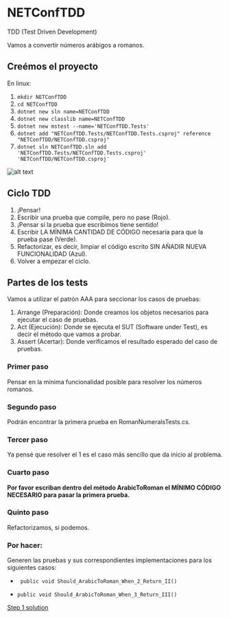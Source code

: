 # NETConfTDD

TDD (Test Driven Development)

Vamos a convertir números arábigos a romanos.

## Creémos el proyecto

En linux:

1. `mkdir NETConfTDD`
2. `cd NETConfTDD`
3. `dotnet new sln name=NETConfTDD`
4. `dotnet new classlib name=NETConfTDD`
5. `dotnet new mstest --name='NETConfTDD.Tests'`
6. `dotnet add "NETConfTDD.Tests/NETConfTDD.Tests.csproj" reference "NETConfTDD/NETConfTDD.csproj"`
7. `dotnet sln NETConfTDD.sln add 'NETConfTDD.Tests/NETConfTDD.Tests.csproj' 'NETConfTDD/NETConfTDD.csproj'`

![alt text](http://iwt2.org/wp-content/uploads/2015/06/tdd-logo-300x235.png)

## Ciclo TDD

1. ¡Pensar!
2. Escribir una prueba que compile, pero no pase (Rojo).
3. ¡Pensar si la prueba que escribimos tiene sentido!
4. Escribir LA MÍNIMA CANTIDAD DE CÓDIGO necesaria para que la prueba pase (Verde).
5. Refactorizar, es decir, limpiar el código escrito SIN AÑADIR NUEVA FUNCIONALIDAD (Azul).
6. Volver a empezar el ciclo.

## Partes de los tests

Vamos a utilizar el patrón AAA para seccionar los casos de pruebas:

1. Arrange (Preparación): Donde creamos los objetos necesarios para ejecutar el caso de pruebas.
2. Act (Ejecución): Donde se ejecuta el SUT (Software under Test), es decir el método que vamos a probar.
3. Assert (Acertar): Donde verificamos el resultado esperado del caso de pruebas.


### Primer paso
Pensar en la mínima funcionalidad posible para resolver los números romanos.
### Segundo paso
Podrán encontrar la primera prueba en RomanNumeralsTests.cs.
### Tercer paso
Ya pensé que resolver el 1 es el caso más sencillo que da inicio al problema.
### Cuarto paso

**Por favor escriban dentro del método ArabicToRoman el MÍNIMO CÓDIGO NECESARIO para pasar la primera prueba.**

### Quinto paso
Refactorizamos, si podemos.

### Por hacer:
Generen las pruebas y sus correspondientes implementaciones para los siguientes casos:

* ` public void Should_ArabicToRoman_When_2_Return_II()`

* `public void Should_ArabicToRoman_When_3_Return_III()`

[Step 1 solution](https://github.com/luisfelipediaz/NETConfTDD/tree/Step1)

